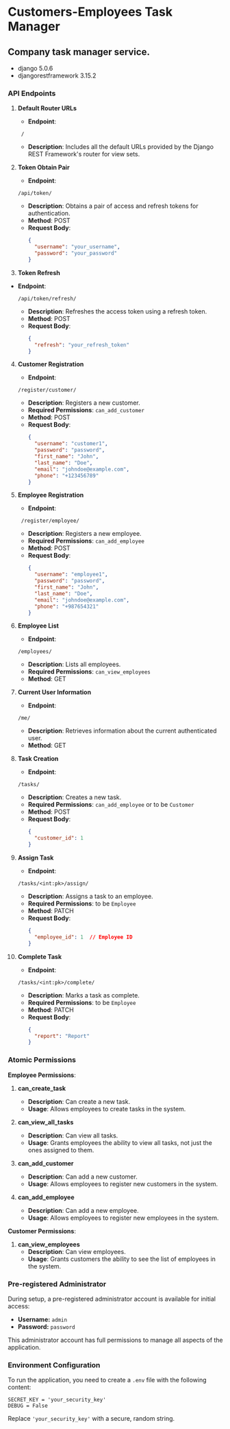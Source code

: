 # Customers-Employees Task Manager
## Company task manager service.
- django 5.0.6
- djangorestframework 3.15.2
### API Endpoints

1. **Default Router URLs**
   - **Endpoint**: 
   ```
    /
   ```
   - **Description**: Includes all the default URLs provided by the Django REST Framework's router for view sets.

2. **Token Obtain Pair**
   - **Endpoint**: 
   ```
   /api/token/
   ```
   - **Description**: Obtains a pair of access and refresh tokens for authentication.
   - **Method**: POST
   - **Request Body**:
     ```json
     {
       "username": "your_username",
       "password": "your_password"
     }
     ```

3. **Token Refresh**
- **Endpoint**: 
   ```
  /api/token/refresh/
  ```
  - **Description**: Refreshes the access token using a refresh token.
  - **Method**: POST
  - **Request Body**:
    ```json
    {
      "refresh": "your_refresh_token"
    }
    ```

4. **Customer Registration**
   - **Endpoint**: 
   ```
   /register/customer/
   ```
   - **Description**: Registers a new customer.
   - **Required Permissions**: `can_add_customer`
   - **Method**: POST
   - **Request Body**:
     ```json
     {
       "username": "customer1",
       "password": "password",
       "first_name": "John",
       "last_name": "Doe",
       "email": "johndoe@example.com",
       "phone": "+123456789"
     }
     ```

5. **Employee Registration**
   - **Endpoint**: 
   ```
    /register/employee/
   ```
   - **Description**: Registers a new employee.
   - **Required Permissions**: `can_add_employee`
   - **Method**: POST
   - **Request Body**:
     ```json
     {
       "username": "employee1",
       "password": "password",
       "first_name": "John",
       "last_name": "Doe",
       "email": "johndoe@example.com",
       "phone": "+987654321"
     }
     ```

6. **Employee List**
   - **Endpoint**: 
   ```
   /employees/
   ```
   - **Description**: Lists all employees.
   - **Required Permissions**: `can_view_employees`
   - **Method**: GET

7. **Current User Information**
   - **Endpoint**: 
   ```
   /me/
   ```
   - **Description**: Retrieves information about the current authenticated user.
   - **Method**: GET

8. **Task Creation**
   - **Endpoint**: 
   ```
   /tasks/
   ```
   - **Description**: Creates a new task.
   - **Required Permissions**: `can_add_employee` or to be `Customer`
   - **Method**: POST
   - **Request Body**:
     ```json
     {
       "customer_id": 1
     }
     ```

9. **Assign Task**
   - **Endpoint**: 
   ```
   /tasks/<int:pk>/assign/
   ```
   - **Description**: Assigns a task to an employee.
   - **Required Permissions**: to be `Employee`
   - **Method**: PATCH
   - **Request Body**:
     ```json
     {
       "employee_id": 1  // Employee ID
     }
     ```

10. **Complete Task**
    - **Endpoint**: 
	```
	/tasks/<int:pk>/complete/
	```
    - **Description**: Marks a task as complete.
    - **Required Permissions**: to be `Employee`
    - **Method**: PATCH
    - **Request Body**:
      ```json
      {
        "report": "Report"
      }
      ```

### Atomic Permissions

**Employee Permissions**:
1. **can_create_task**
   - **Description**: Can create a new task.
   - **Usage**: Allows employees to create tasks in the system.

2. **can_view_all_tasks**
   - **Description**: Can view all tasks.
   - **Usage**: Grants employees the ability to view all tasks, not just the ones assigned to them.

3. **can_add_customer**
   - **Description**: Can add a new customer.
   - **Usage**: Allows employees to register new customers in the system.

4. **can_add_employee**
   - **Description**: Can add a new employee.
   - **Usage**: Allows employees to register new employees in the system.

**Customer Permissions**:
1. **can_view_employees**
   - **Description**: Can view employees.
   - **Usage**: Grants customers the ability to see the list of employees in the system.


### Pre-registered Administrator

During setup, a pre-registered administrator account is available for initial access:

- **Username:** `admin`
- **Password:** `password`

This administrator account has full permissions to manage all aspects of the application.

### Environment Configuration
To run the application, you need to create a `.env` file with the following content:
```
SECRET_KEY = 'your_security_key'
DEBUG = False
```

Replace `'your_security_key'` with a secure, random string.
